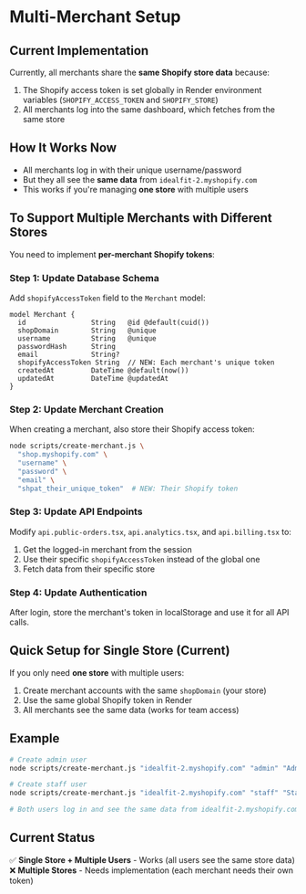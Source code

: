 # Multi-Merchant Setup

## Current Implementation

Currently, all merchants share the **same Shopify store data** because:

1. The Shopify access token is set globally in Render environment variables (`SHOPIFY_ACCESS_TOKEN` and `SHOPIFY_STORE`)
2. All merchants log into the same dashboard, which fetches from the same store

## How It Works Now

- All merchants log in with their unique username/password
- But they all see the **same data** from `idealfit-2.myshopify.com`
- This works if you're managing **one store** with multiple users

## To Support Multiple Merchants with Different Stores

You need to implement **per-merchant Shopify tokens**:

### Step 1: Update Database Schema

Add `shopifyAccessToken` field to the `Merchant` model:

```prisma
model Merchant {
  id                String   @id @default(cuid())
  shopDomain        String   @unique
  username          String   @unique
  passwordHash      String
  email             String?
  shopifyAccessToken String  // NEW: Each merchant's unique token
  createdAt         DateTime @default(now())
  updatedAt         DateTime @updatedAt
}
```

### Step 2: Update Merchant Creation

When creating a merchant, also store their Shopify access token:

```bash
node scripts/create-merchant.js \
  "shop.myshopify.com" \
  "username" \
  "password" \
  "email" \
  "shpat_their_unique_token"  # NEW: Their Shopify token
```

### Step 3: Update API Endpoints

Modify `api.public-orders.tsx`, `api.analytics.tsx`, and `api.billing.tsx` to:

1. Get the logged-in merchant from the session
2. Use their specific `shopifyAccessToken` instead of the global one
3. Fetch data from their specific store

### Step 4: Update Authentication

After login, store the merchant's token in localStorage and use it for all API calls.

## Quick Setup for Single Store (Current)

If you only need **one store** with multiple users:

1. Create merchant accounts with the same `shopDomain` (your store)
2. Use the same global Shopify token in Render
3. All merchants see the same data (works for team access)

## Example

```bash
# Create admin user
node scripts/create-merchant.js "idealfit-2.myshopify.com" "admin" "AdminPass123!" "admin@example.com"

# Create staff user
node scripts/create-merchant.js "idealfit-2.myshopify.com" "staff" "StaffPass123!" "staff@example.com"

# Both users log in and see the same data from idealfit-2.myshopify.com
```

## Current Status

✅ **Single Store + Multiple Users** - Works (all users see the same store data)
❌ **Multiple Stores** - Needs implementation (each merchant needs their own token)
